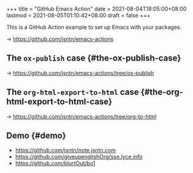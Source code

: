 +++
title = "GitHub Emacs Action"
date = 2021-08-04T18:05:00+08:00
lastmod = 2021-08-05T01:10:42+08:00
draft = false
+++

This is a GitHub Action example to set up Emacs with your packages.

-> <https://github.com/jsntn/emacs-actions>


## The `ox-publish` case {#the-ox-publish-case}

-> <https://github.com/jsntn/emacs-actions/tree/ox-publish>


## The `org-html-export-to-html` case {#the-org-html-export-to-html-case}

-> <https://github.com/jsntn/emacs-actions/tree/org-to-html>


## Demo {#demo}

-   <https://github.com/jsntn/note.jsntn.com>
-   <https://github.com/giveupenglishOrg/sse.lyce.info>
-   <https://github.com/blurtOut/bo1>
